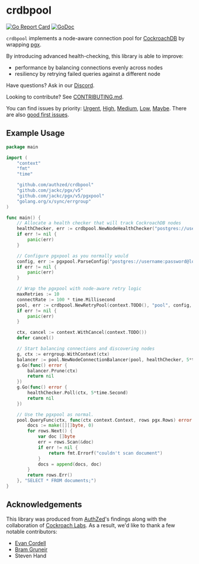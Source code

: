 # crdbpool

[![Go Report Card](https://goreportcard.com/badge/github.com/authzed/crdbpool)](https://goreportcard.com/report/github.com/authzed/crdbpool)
[![GoDoc](https://pkg.go.dev/badge/s.svg)](https://pkg.go.dev/github.com/authzed/crdbpool)

`crdbpool` implements a node-aware connection pool for [CockroachDB] by wrapping [pgx].

By introducing advanced health-checking, this library is able to improve:

- performance by balancing connections evenly across nodes
- resiliency by retrying failed queries against a different node

Have questions? Ask in our [Discord].

Looking to contribute? See [CONTRIBUTING.md].

You can find issues by priority: [Urgent], [High], [Medium], [Low], [Maybe].
There are also [good first issues].

[CockroachDB]: https://github.com/cockroachdb/cockroach
[pgx]: https://github.com/jackc/pgx
[Discord]: https://authzed.com/discord
[CONTRIBUTING.md]: https://github.com/authzed/spicedb/blob/main/CONTRIBUTING.md
[Urgent]: https://github.com/authzed/spicedb/labels/priority%2F0%20urgent
[High]: https://github.com/authzed/spicedb/labels/priority%2F1%20high
[Medium]: https://github.com/authzed/spicedb/labels/priority%2F2%20medium
[Low]: https://github.com/authzed/spicedb/labels/priority%2F3%20low
[Maybe]: https://github.com/authzed/spicedb/labels/priority%2F4%20maybe
[good first issues]: https://github.com/authzed/spicedb/labels/hint%2Fgood%20first%20issue

## Example Usage

```go
package main

import (
	"context"
	"fmt"
	"time"

	"github.com/authzed/crdbpool"
	"github.com/jackc/pgx/v5"
	"github.com/jackc/pgx/v5/pgxpool"
	"golang.org/x/sync/errgroup"
)

func main() {
	// Allocate a health checker that will track CockroachDB nodes
	healthChecker, err := crdbpool.NewNodeHealthChecker("postgres://username:password@localhost:5432/database_name")
	if err != nil {
		panic(err)
	}

	// Configure pgxpool as you normally would
	config, err := pgxpool.ParseConfig("postgres://username:password@localhost:5432/database_name")
	if err != nil {
		panic(err)
	}

	// Wrap the pgxpool with node-aware retry logic
	maxRetries := 10
	connectRate := 100 * time.Millisecond
	pool, err := crdbpool.NewRetryPool(context.TODO(), "pool", config, healthChecker, maxRetries, connectRate)
	if err != nil {
		panic(err)
	}

	ctx, cancel := context.WithCancel(context.TODO())
	defer cancel()

	// Start balancing connections and discovering nodes
	g, ctx := errgroup.WithContext(ctx)
	balancer := pool.NewNodeConnectionBalancer(pool, healthChecker, 5*time.Second)
	g.Go(func() error {
		balancer.Prune(ctx)
		return nil
	})
	g.Go(func() error {
		healthChecker.Poll(ctx, 5*time.Second)
		return nil
	})

	// Use the pgxpool as normal.
	pool.QueryFunc(ctx, func(ctx context.Context, rows pgx.Rows) error {
		docs := make([][]byte, 0)
		for rows.Next() {
			var doc []byte
			err = rows.Scan(&doc)
			if err != nil {
				return fmt.Errorf("couldn't scan document")
			}
			docs = append(docs, doc)
		}
		return rows.Err()
	}, "SELECT * FROM documents;")
}
```

## Acknowledgements

This library was produced from [AuthZed]'s findings along with the collaboration of [Cockroach Labs].
As a result, we'd like to thank a few notable contributors:

- [Evan Cordell](https://github.com/ecordell)
- [Bram Gruneir](https://github.com/BramGruneir)
- Steven Hand

[AuthZed]: https://authzed.com
[Cockroach Labs]: https://cockroachdb.com
